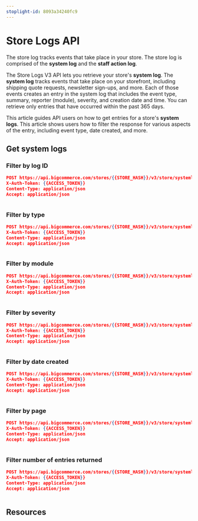 ```yaml
---
stoplight-id: 8093a34240fc9
---
```


# Store Logs API

The store log tracks events that take place in your store. The store log is comprised of the **system log** and the **staff action log**. 

The Store Logs V3 API lets you retrieve your store's **system log**. The **system log** tracks events that take place on your storefront, including shipping quote requests, newsletter sign-ups, and more. Each of those events creates an entry in the system log that includes the event type, summary, reporter (module), severity, and creation date and time. You can retrieve only entries that have occurred within the past 365 days. 

This article guides API users on how to get entries for a store's **system logs**. This article shows users how to filter the response for various aspects of the entry, including event type, date created, and more. 


## Get system logs

### Filter by log ID

<!--
type: tab
title: Request
-->

```json title="Example GET request with X-Auth-Token header" lineNumbers
POST https://api.bigcommerce.com/stores/{{STORE_HASH}}/v3/store/systemlogs
X-Auth-Token: {{ACCESS_TOKEN}}
Content-Type: application/json
Accept: application/json
```

<!--
type: tab
title: Response
-->

```json title="Example GET response" lineNumbers
```

<!-- type: tab-end -->


### Filter by type 

<!--
type: tab
title: Request
-->

```json title="Example GET request with X-Auth-Token header" lineNumbers
POST https://api.bigcommerce.com/stores/{{STORE_HASH}}/v3/store/systemlogs
X-Auth-Token: {{ACCESS_TOKEN}}
Content-Type: application/json
Accept: application/json
```

<!--
type: tab
title: Response
-->

```json title="Example GET response" lineNumbers
```

<!-- type: tab-end -->


### Filter by module 

<!--
type: tab
title: Request
-->

```json title="Example GET request with X-Auth-Token header" lineNumbers
POST https://api.bigcommerce.com/stores/{{STORE_HASH}}/v3/store/systemlogs
X-Auth-Token: {{ACCESS_TOKEN}}
Content-Type: application/json
Accept: application/json
```

<!--
type: tab
title: Response
-->

```json title="Example GET response" lineNumbers
```

<!-- type: tab-end -->


### Filter by severity 

<!--
type: tab
title: Request
-->

```json title="Example GET request with X-Auth-Token header" lineNumbers
POST https://api.bigcommerce.com/stores/{{STORE_HASH}}/v3/store/systemlogs
X-Auth-Token: {{ACCESS_TOKEN}}
Content-Type: application/json
Accept: application/json
```

<!--
type: tab
title: Response
-->

```json title="Example GET response" lineNumbers
```

<!-- type: tab-end -->


### Filter by date created 

<!--
type: tab
title: Request
-->

```json title="Example GET request with X-Auth-Token header" lineNumbers
POST https://api.bigcommerce.com/stores/{{STORE_HASH}}/v3/store/systemlogs
X-Auth-Token: {{ACCESS_TOKEN}}
Content-Type: application/json
Accept: application/json
```

<!--
type: tab
title: Response
-->

```json title="Example GET response" lineNumbers
```

<!-- type: tab-end -->


### Filter by page

<!--
type: tab
title: Request
-->

```json title="Example GET request with X-Auth-Token header" lineNumbers
POST https://api.bigcommerce.com/stores/{{STORE_HASH}}/v3/store/systemlogs
X-Auth-Token: {{ACCESS_TOKEN}}
Content-Type: application/json
Accept: application/json
```

<!--
type: tab
title: Response
-->

```json title="Example GET response" lineNumbers
```

<!-- type: tab-end -->



### Filter number of entries returned   

<!--
type: tab
title: Request
-->

```json title="Example GET request with X-Auth-Token header" lineNumbers
POST https://api.bigcommerce.com/stores/{{STORE_HASH}}/v3/store/systemlogs
X-Auth-Token: {{ACCESS_TOKEN}}
Content-Type: application/json
Accept: application/json
```

<!--
type: tab
title: Response
-->

```json title="Example GET response" lineNumbers
```

<!-- type: tab-end -->


## Resources